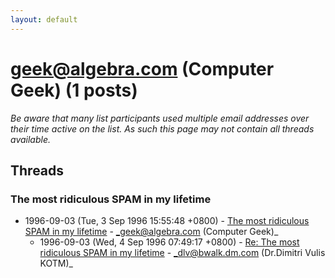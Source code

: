 ```yaml
---
layout: default
---
```


# geek@algebra.com (Computer Geek) (1 posts)

_Be aware that many list participants used multiple email addresses over their time active on the list. As such this page may not contain all threads available._

## Threads

### The most ridiculous SPAM in my lifetime
+ 1996-09-03 (Tue, 3 Sep 1996 15:55:48 +0800) - [The most ridiculous SPAM in my lifetime](/archive/1996/09/b3b1401fec510f4f57199fd39029278f5373e90f5127e9e15b94bfe69f0a3faa) - _geek@algebra.com (Computer Geek)_
  + 1996-09-03 (Wed, 4 Sep 1996 07:49:17 +0800) - [Re: The most ridiculous SPAM in my lifetime](/archive/1996/09/80f7b7c687a3f1ed2df47009458725aa6ad9421112cb17b9979bc31eb278de51) - _dlv@bwalk.dm.com (Dr.Dimitri Vulis KOTM)_

